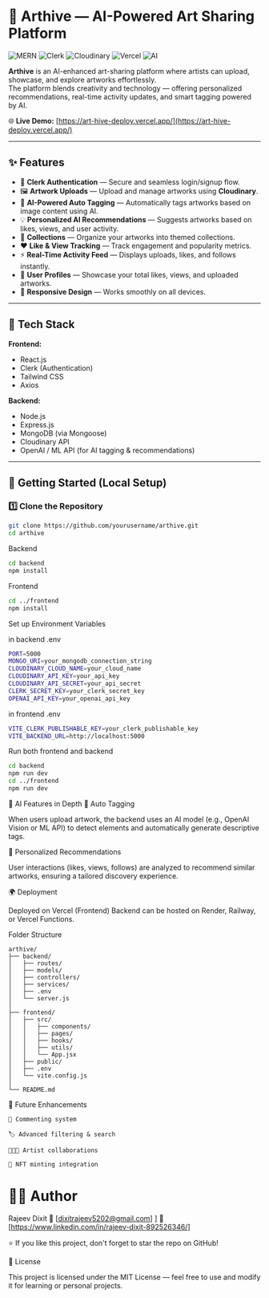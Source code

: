 # 🎨 Arthive — AI-Powered Art Sharing Platform

![MERN](https://img.shields.io/badge/Stack-MERN-green?style=flat-square)
![Clerk](https://img.shields.io/badge/Auth-Clerk-blue?style=flat-square)
![Cloudinary](https://img.shields.io/badge/Media-Cloudinary-lightblue?style=flat-square)
![Vercel](https://img.shields.io/badge/Deployed%20On-Vercel-black?style=flat-square)
![AI](https://img.shields.io/badge/Powered%20By-AI-purple?style=flat-square)

**Arthive** is an AI-enhanced art-sharing platform where artists can upload, showcase, and explore artworks effortlessly.  
The platform blends creativity and technology — offering personalized recommendations, real-time activity updates, and smart tagging powered by AI.

🌐 **Live Demo:** [https://art-hive-deploy.vercel.app/](https://art-hive-deploy.vercel.app/)

---

## ✨ Features

- 🔐 **Clerk Authentication** — Secure and seamless login/signup flow.  
- 🖼️ **Artwork Uploads** — Upload and manage artworks using **Cloudinary**.  
- 🧠 **AI-Powered Auto Tagging** — Automatically tags artworks based on image content using AI.  
- 💡 **Personalized AI Recommendations** — Suggests artworks based on likes, views, and user activity.  
- 🎨 **Collections** — Organize your artworks into themed collections.  
- ❤️ **Like & View Tracking** — Track engagement and popularity metrics.  
- ⚡ **Real-Time Activity Feed** — Displays uploads, likes, and follows instantly.  
- 👤 **User Profiles** — Showcase your total likes, views, and uploaded artworks.  
- 📱 **Responsive Design** — Works smoothly on all devices.  

---

## 🧩 Tech Stack

**Frontend:**  
- React.js  
- Clerk (Authentication)  
- Tailwind CSS  
- Axios  

**Backend:**  
- Node.js  
- Express.js  
- MongoDB (via Mongoose)  
- Cloudinary API  
- OpenAI / ML API (for AI tagging & recommendations)  

---

## 🚀 Getting Started (Local Setup)

### 1️⃣ Clone the Repository
```bash
git clone https://github.com/yourusername/arthive.git
cd arthive
```
Backend
```bash
cd backend
npm install
```
Frontend
```bash
cd ../frontend
npm install
```
Set up Environment Variables

in backend .env
```bash
PORT=5000
MONGO_URI=your_mongodb_connection_string
CLOUDINARY_CLOUD_NAME=your_cloud_name
CLOUDINARY_API_KEY=your_api_key
CLOUDINARY_API_SECRET=your_api_secret
CLERK_SECRET_KEY=your_clerk_secret_key
OPENAI_API_KEY=your_openai_api_key
```
in frontend .env
```bash
VITE_CLERK_PUBLISHABLE_KEY=your_clerk_publishable_key
VITE_BACKEND_URL=http://localhost:5000

```
Run both frontend and backend
```bash
cd backend
npm run dev
cd ../frontend
npm run dev
```

🧠 AI Features in Depth
🔹 Auto Tagging

When users upload artwork, the backend uses an AI model (e.g., OpenAI Vision or ML API) to detect elements and automatically generate descriptive tags.

🔹 Personalized Recommendations

User interactions (likes, views, follows) are analyzed to recommend similar artworks, ensuring a tailored discovery experience.

🌍 Deployment

  Deployed on Vercel (Frontend)
  Backend can be hosted on Render, Railway, or Vercel Functions.


Folder Structure
```
arthive/
├── backend/
│   ├── routes/
│   ├── models/
│   ├── controllers/
│   ├── services/
│   ├── .env
│   └── server.js
│
├── frontend/
│   ├── src/
│   │   ├── components/
│   │   ├── pages/
│   │   ├── hooks/
│   │   ├── utils/
│   │   └── App.jsx
│   ├── public/
│   ├── .env
│   └── vite.config.js
│
└── README.md
```

📅 Future Enhancements
```
🧾 Commenting system

🏷️ Advanced filtering & search

🧑‍🤝‍🧑 Artist collaborations

🧩 NFT minting integration
```
# 🧑‍💻 Author

  Rajeev Dixit
  📧 [dixitrajeev5202@gmail.com]
  ]
  💼 [https://www.linkedin.com/in/rajeev-dixit-892526346/]
  
  ⭐ If you like this project, don't forget to star the repo on GitHub!        

🪪 License

This project is licensed under the MIT License — feel free to use and modify it for learning or personal projects.




